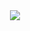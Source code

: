<div align="center">
  <kbd>
    <img border src="https://github.com/sycasec/sycasec/assets/69748956/5f1dbd8e-528c-4fe8-bdcc-a1529f0caf42"/>
  </kbd>
</div>
